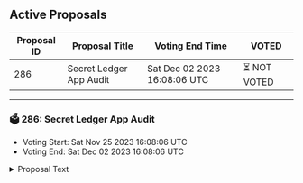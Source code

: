 ## Active Proposals

| Proposal ID | Proposal Title | Voting End Time | VOTED |
|-------------|----------------|-----------------|-------|
| 286 | Secret Ledger App Audit | Sat Dec 02 2023 16:08:06 UTC | ⏳ NOT VOTED |

---

### 🗳 286: Secret Ledger App Audit
- Voting Start: Sat Nov 25 2023 16:08:06 UTC
- Voting End: Sat Dec 02 2023 16:08:06 UTC

<details>
<summary>Proposal Text</summary>
 
We propose to update the Secret Ledger App to ensure it’s secure and robust for all users. This involves an app update and an audit by one of Ledger’s external auditors. nn The update adds Ledger Stax support, updates the app to the latest audited upstream as well as some smaller UX improvements. nn For more information on the porposal, please visit: https://forum.scrt.network/t/secret-ledger-app-audit/7116 nn The total ask is 13796 SCRT, based on the audit sum of 4730 USDC, a SCRT price of 0.36$ and including the 5% volatility buffer. Any unused funds for the audit will be returned to the community pool as soon as possible. nn Places this has been also been discussed: nn 1. https://forum.scrt.network/t/governance-meeting-notes-mega-thread/3946/130 nn 2. https://forum.scrt.network/t/governance-meeting-notes-mega-thread/3946/131 n 3. https://t.me/SCRT_gov
</details>

